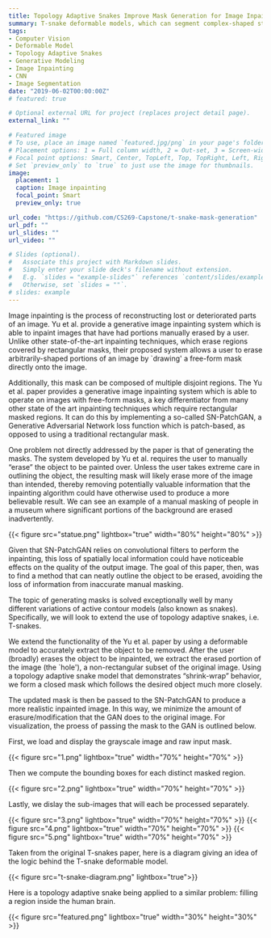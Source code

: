 ```yaml
---
title: Topology Adaptive Snakes Improve Mask Generation for Image Inpainting
summary: T-snake deformable models, which can segment complex-shaped structures, improve generated masks passed to a GAN for image inpainting
tags:
- Computer Vision
- Deformable Model
- Topology Adaptive Snakes
- Generative Modeling
- Image Inpainting
- CNN
- Image Segmentation
date: "2019-06-02T00:00:00Z"
# featured: true

# Optional external URL for project (replaces project detail page).
external_link: ""

# Featured image
# To use, place an image named `featured.jpg/png` in your page's folder.
# Placement options: 1 = Full column width, 2 = Out-set, 3 = Screen-width
# Focal point options: Smart, Center, TopLeft, Top, TopRight, Left, Right, BottomLeft, Bottom, BottomRight
# Set `preview_only` to `true` to just use the image for thumbnails.
image:
  placement: 1
  caption: Image inpainting
  focal_point: Smart
  preview_only: true

url_code: "https://github.com/CS269-Capstone/t-snake-mask-generation"
url_pdf: ""
url_slides: ""
url_video: ""

# Slides (optional).
#   Associate this project with Markdown slides.
#   Simply enter your slide deck's filename without extension.
#   E.g. `slides = "example-slides"` references `content/slides/example-slides.md`.
#   Otherwise, set `slides = ""`.
# slides: example
---
```


Image inpainting is the process of reconstructing lost or deteriorated parts of an image. Yu et al. provide a generative image inpainting system which is able to inpaint images that have had portions manually erased by a user.
Unlike other state-of-the-art inpainting techniques, which erase regions covered by rectangular masks, their proposed system allows a user to erase arbitrarily-shaped portions of an image by `drawing' a free-form mask directly onto the image.

Additionally, this mask can be composed of multiple disjoint regions. The Yu et al. paper provides a generative image inpainting system which is able to operate on images with free-form masks, a key differentiator from many other state of the art inpainting techniques which require rectangular masked regions. It can do this by implementing a so-called SN-PatchGAN, a Generative Adversarial Network loss function which is patch-based, as opposed to using a traditional rectangular mask.

One problem not directly addressed by the paper is that of generating the masks. The system developed by Yu et al. requires the user to manually “erase” the object to be painted over. Unless the user takes extreme care in outlining the object, the resulting mask will likely erase more of the image than intended, thereby removing potentially valuable information that the inpainting algorithm could have otherwise used to produce a more believable result. We can see an example of a manual masking of people in a museum where significant portions of the background are erased inadvertently.

{{< figure src="statue.png" lightbox="true" width="80%" height="80%" >}}

Given that SN-PatchGAN relies on convolutional filters to perform the inpainting, this loss of spatially local information could have noticeable effects on the quality of the output image. The goal of this paper, then, was to find a method that can neatly outline the object to be erased, avoiding the loss of information from inaccurate manual masking.

The topic of generating masks is solved exceptionally well by many different variations of active contour models (also known as snakes). Specifically, we will look to extend the use of topology adaptive snakes, i.e. T-snakes.

We extend the functionality of the Yu et al. paper by using a deformable model to accurately extract the object to be removed.
After the user (broadly) erases the object to be inpainted, we extract the erased portion of the image (the `hole'), a non-rectangular subset of the original image. Using a topology adaptive snake model that demonstrates “shrink-wrap” behavior, we form a closed mask which follows the desired object much more closely.

The updated mask is then be passed to the SN-PatchGAN to produce a more realistic inpainted image. In this way, we minimize the amount of erasure/modification that the GAN does to the original image. For visualization, the proess of passing the mask to the GAN is outlined below.

First, we load and display the grayscale image and raw input mask.

{{< figure src="1.png" lightbox="true" width="70%" height="70%" >}}

Then we compute the bounding boxes for each distinct masked region.

{{< figure src="2.png" lightbox="true" width="70%" height="70%" >}}

Lastly, we dislay the sub-images that will each be processed separately.

{{< figure src="3.png" lightbox="true" width="70%" height="70%" >}}
{{< figure src="4.png" lightbox="true" width="70%" height="70%" >}}
{{< figure src="5.png" lightbox="true" width="70%" height="70%" >}}

Taken from the original T-snakes paper, here is a diagram giving an idea of the logic behind the T-snake deformable model.

{{< figure src="t-snake-diagram.png" lightbox="true">}}

Here is a topology adaptive snake being applied to a similar problem: filling a region inside the human brain.

{{< figure src="featured.png" lightbox="true" width="30%" height="30%" >}}

